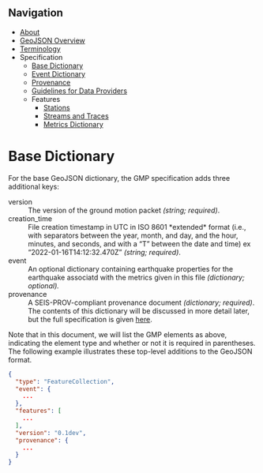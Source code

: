 Navigation
----------

 - [About](../index.md)
 - [GeoJSON Overview](../geojson.md)
 - [Terminology](../terms.md)
 - Specification
   - [Base Dictionary](base.md)
   - [Event Dictionary](event.md)
   - [Provenance](provenance.md)
   - [Guidelines for Data Providers](guidelines-provider.md)
   - Features
     - [Stations](features/station.md)
     - [Streams and Traces](features/streams_traces.md)
     - [Metrics Dictionary](features/metrics_dict.md)

Base Dictionary
===============

For the base GeoJSON dictionary, the GMP specification adds three additional
keys:

<dl>
  <dt>version</dt>
    <dd>
      The version of the ground motion packet 
      <i>(string; required)</i>.
    </dd>
 <dt>creation_time</dt>
    <dd>
     File creation timestamp in UTC in ISO 8601 *extended* format (i.e., with separators between the year, month, and day, and the hour, minutes, and seconds, and with a “T” between the date and time) ex “2022-01-16T14:12:32.470Z” 
      <i>(string; required)</i>.
    </dd>
  <dt>event</dt>
    <dd> 
      An optional dictionary containing earthquake properties for the
      earthquake associatd with the metrics given in this file 
      <i>(dictionary; optional).</i>
    </dd>
  <dt>provenance</dt>
    <dd>
      A SEIS-PROV-compliant provenance document <i>(dictionary; required)</i>. 
      The contents of this dictionary will be discussed in more detail later, 
      but the full specification is given 
      <a href="http://seismicdata.github.io/SEIS-PROV/">here</a>.
    </dd>
</dl>

Note that in this document, we will list the GMP elements as above, indicating
the element type and whether or not it is required in parentheses. The 
following example illustrates these top-level additions to the GeoJSON format. 

```json
{
  "type": "FeatureCollection",
  "event": {
    ...
  },
  "features": [
    ...
  ],
  "version": "0.1dev",
  "provenance": {
    ...
  }
}
```
